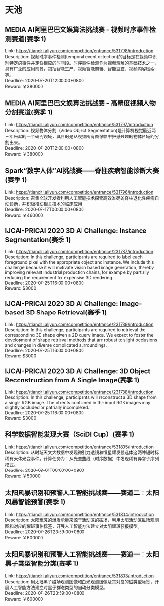 # 天池



## MEDIA AI阿里巴巴文娱算法挑战赛 - 视频时序事件检测赛道(赛季 1)

Link: https://tianchi.aliyun.com/competition/entrance/531798/introduction  
Description: 视频时序事件检测(temporal event detection)的目标是在视频中识别特定的事件并定位相应的时间段。时序事件检测作为视频理解的基础技术之一，具有广泛的应用前景，包括智能生产、视频智能剪辑、智能监控、视频内容检索等。  
Deadline: 2020-07-20T12:00:00+0800  
Reward: ￥380000  


## MEDIA AI阿里巴巴文娱算法挑战赛 - 高精度视频人物分割赛道(赛季 1)

Link: https://tianchi.aliyun.com/competition/entrance/531797/introduction  
Description: 视频物体分割（Video Object Segmentation)是计算机视觉最近两三年兴起的一个研究领域，其目的是从视频所有图像帧中把感兴趣的物体区域的分割出来。  
Deadline: 2020-07-20T12:00:00+0800  
Reward: ￥380000  


## Spark“数字人体”AI挑战赛——脊柱疾病智能诊断大赛(赛季 1)

Link: https://tianchi.aliyun.com/competition/entrance/531796/introduction  
Description: 召集全球开发者利用人工智能技术探索高效准确的脊柱退化性疾病自动诊断，并积极推动相关技术的临床应用  
Deadline: 2020-07-17T00:00:00+0800  
Reward: ￥460000  


## IJCAI-PRICAI 2020 3D AI Challenge: Instance Segmentation(赛季 1)

Link: https://tianchi.aliyun.com/competition/entrance/231787/introduction  
Description: In this challenge, participants are required to label each foreground pixel with the appropriate object and instance. We include this challenge because it will motivate vision based image generation, thereby improving relevant industrial production chains, for example by partially reducing the requirement for expensive 3D rendering.  
Deadline: 2020-07-25T16:00:00+0800  
Reward: $3000  


## IJCAI-PRICAI 2020 3D AI Challenge: Image-based 3D Shape Retrieval(赛季 1)

Link: https://tianchi.aliyun.com/competition/entrance/231789/introduction  
Description: In this challenge, participants are required to retrieval the corresponding 3D shape given a 2D query image. We expect to foster the development of shape retrieval methods that are robust to slight occlusions and changes in diverse complicated surroundings.  
Deadline: 2020-07-25T16:00:00+0800  
Reward: $3000  


## IJCAI-PRICAI 2020 3D AI Challenge: 3D Object Reconstruction from A Single Image(赛季 1)

Link: https://tianchi.aliyun.com/competition/entrance/231788/introduction  
Description: In this challenge, participants will reconstruct a 3D shape from a single RGB image. The objects contained in the input RGB images may slightly occluded or patrially incompleted.  
Deadline: 2020-07-25T16:00:00+0800  
Reward: $3000  


## 科学数据智能发现大赛（SciDI Cup）(赛季 1)

Link: https://tianchi.aliyun.com/competition/entrance/531805/introduction  
Description: 从时域天文大数据中发现微引力透镜和恒星耀发候选体这两种短时标稀有天体光变事件。计算任务为：从光变曲线（时序数据）中发现稀有异常子序列模式。  
Deadline: 2020-08-01T00:00:00+0800  
Reward: ￥50000  


## 太阳风暴识别和预警人工智能挑战赛——赛道二：太阳风暴智能预警(赛季 1)

Link: https://tianchi.aliyun.com/competition/entrance/531804/introduction  
Description: 太阳耀斑的爆发能量来源于活动区的磁场，利用太阳活动区磁场观测图和对应的耀斑事件标签，开展人工智能方法建立对太阳耀斑预报模型。  
Deadline: 2020-07-26T23:59:00+0800  
Reward: ￥600000  


## 太阳风暴识别和预警人工智能挑战赛——赛道一：太阳黑子类型智能分类(赛季 1)

Link: https://tianchi.aliyun.com/competition/entrance/531803/introduction  
Description: 用太阳黑子磁场观测图像和白光观测图像及其对应的磁类型标签，开展人工智能方法建立对黑子群磁类型的自动分类模型。  
Deadline: 2020-07-26T23:59:00+0800  
Reward: ￥600000  

